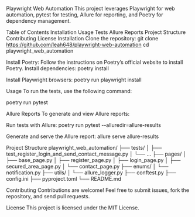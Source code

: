 Playwright Web Automation
This project leverages Playwright for web automation, pytest for testing, Allure for reporting, and Poetry for dependency management.

Table of Contents
Installation
Usage
Tests
Allure Reports
Project Structure
Contributing
License
Installation
Clone the repository:
git clone https://github.com/leah648/playwright-web-automation
cd playwright_web_automation

Install Poetry: Follow the instructions on Poetry’s official website to install Poetry.
Install dependencies:
poetry install

Install Playwright browsers:
poetry run playwright install

Usage
To run the tests, use the following command:

poetry run pytest

Allure Reports
To generate and view Allure reports:

Run tests with Allure:
poetry run pytest --alluredir=allure-results

Generate and serve the Allure report:
allure serve allure-results

Project Structure
playwright_web_automation/
├── tests/
│   ├── test_register_login_and_send_contact_message.py
│   └── ...
├── pages/
│   ├── base_page.py
│   ├── register_page.py
│   ├── login_page.py
│   ├── secured_area_page.py
│   └── contact_page.py
├── enums/
│   └── notification.py
├── utils/
│   └── allure_logger.py
├── conftest.py
├── config.ini
├── pyproject.toml
└── README.md

Contributing
Contributions are welcome! Feel free to submit issues, fork the repository, and send pull requests.

License
This project is licensed under the MIT License.

